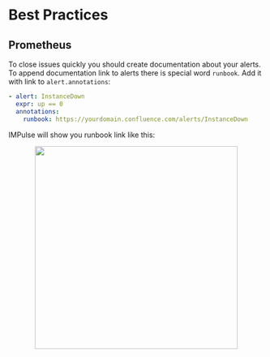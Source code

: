 # Best Practices

## Prometheus

To close issues quickly you should create documentation about your alerts. To append documentation link to alerts there is special word `runbook`. Add it with link to `alert.annotations`:

```yaml
- alert: InstanceDown
  expr: up == 0
  annotations:
    runbook: https://yourdomain.confluence.com/alerts/InstanceDown
```

IMPulse will show you runbook link like this:

<p align="center"><img src="../media/links.png" alt="" width="400"/></p>

